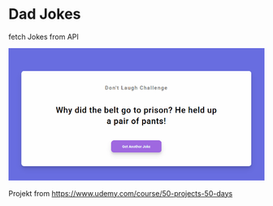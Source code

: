 # Dad Jokes

fetch Jokes from API

![Dad Jokes](./jokes.gif)

Projekt from https://www.udemy.com/course/50-projects-50-days
